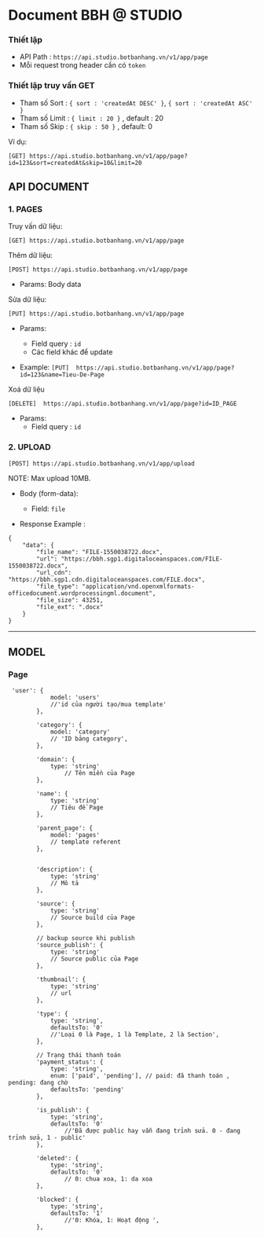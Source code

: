 # Document BBH @ STUDIO

### Thiết lập
- API Path : `https://api.studio.botbanhang.vn/v1/app/page`
- Mỗi request trong header cần có `token`
  
### Thiết lập truy vấn GET
- Tham số Sort : `{ sort : 'createdAt DESC' }`, `{ sort : 'createdAt ASC' }`
- Tham số Limit : `{ limit : 20 }` , default : 20
- Tham số Skip : `{ skip : 50 }` , default: 0

Ví dụ:
```
[GET] https://api.studio.botbanhang.vn/v1/app/page?id=123&sort=createdAt&skip=10&limit=20
```

## API DOCUMENT 

### 1. PAGES

Truy vấn dữ liệu:
```
[GET] https://api.studio.botbanhang.vn/v1/app/page
```

Thêm dữ liệu:
```
[POST] https://api.studio.botbanhang.vn/v1/app/page
```
- Params: Body data

Sửa dữ liệu:
```
[PUT] https://api.studio.botbanhang.vn/v1/app/page
```
- Params: 
  * Field query : `id`
  * Các field khác để update

- Example:
`[PUT]  https://api.studio.botbanhang.vn/v1/app/page?id=123&name=Tieu-De-Page`

Xoá dữ liệu
```
[DELETE]  https://api.studio.botbanhang.vn/v1/app/page?id=ID_PAGE
```
- Params: 
  * Field query : `id`

### 2. UPLOAD
```
[POST] https://api.studio.botbanhang.vn/v1/app/upload
```
NOTE: Max upload 10MB.

- Body (form-data): 
  * Field: `file` 
  
- Response Example :
```
{
    "data": {
        "file_name": "FILE-1550038722.docx",
        "url": "https://bbh.sgp1.digitaloceanspaces.com/FILE-1550038722.docx",
        "url_cdn": "https://bbh.sgp1.cdn.digitaloceanspaces.com/FILE.docx",
        "file_type": "application/vnd.openxmlformats-officedocument.wordprocessingml.document",
        "file_size": 43251,
        "file_ext": ".docx"
    }
}
```


------

## MODEL   
  
### Page

```
 'user': {
            model: 'users'
            //'id của người tạo/mua template'
        },

        'category': {
            model: 'category'
            // 'ID bảng category',
        },

        'domain': {
            type: 'string'
                // Tên miền của Page
        },
        
        'name': {
            type: 'string'
            // Tiêu đề Page 
        },

        'parent_page': {
            model: 'pages'
            // template referent
        },


        'description': {
            type: 'string'
            // Mô tả
        },

        'source': {
            type: 'string'
            // Source build của Page 
        },

        // backup source khi publish
        'source_publish': {
            type: 'string'
            // Source public của Page
        },

        'thumbnail': {
            type: 'string'
            // url
        },

        'type': {
            type: 'string',
            defaultsTo: '0'
            //'Loại 0 là Page, 1 là Template, 2 là Section',
        },     

        // Trạng thái thanh toán
        'payment_status': {
            type: 'string',
            enum: ['paid', 'pending'], // paid: đã thanh toán , pending: đang chờ
            defaultsTo: 'pending'
        },

        'is_publish': {
            type: 'string',
            defaultsTo: '0'
                //'Đã được public hay vẫn đang trỉnh sửa. 0 - đang trỉnh sửa, 1 - public'
        },

        'deleted': {
            type: 'string',
            defaultsTo: '0'
                // 0: chua xoa, 1: da xoa
        },

        'blocked': {
            type: 'string',
            defaultsTo: '1'
                //'0: Khóa, 1: Hoạt động ',
        },
```
